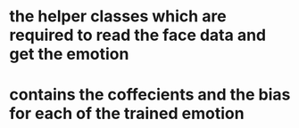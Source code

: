 # the helper classes which are required to read the face data and get the emotion
# contains the coffecients and the bias for each of the trained emotion